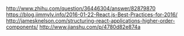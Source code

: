 http://www.zhihu.com/question/36446304/answer/82879870
https://blog.jimmylv.info/2016-01-22-React.js-Best-Practices-for-2016/
http://jamesknelson.com/structuring-react-applications-higher-order-components/
http://www.jianshu.com/p/4780d82e874a